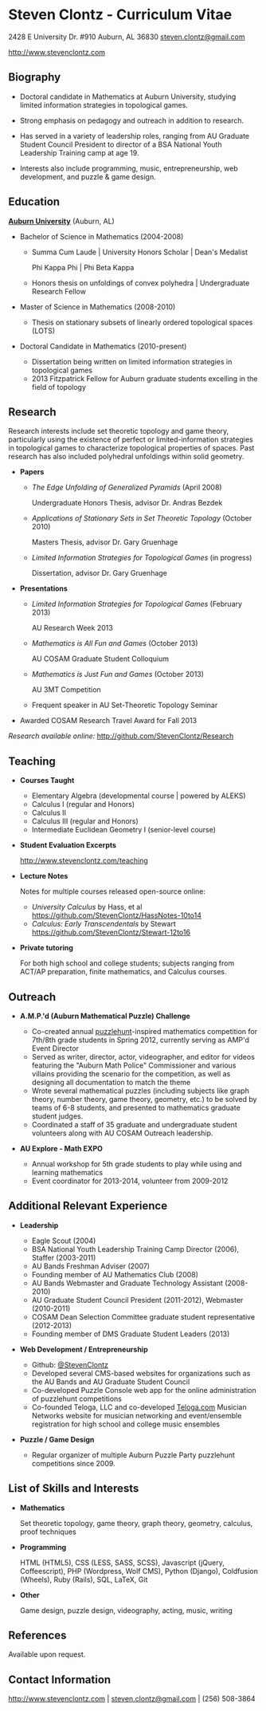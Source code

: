 Steven Clontz - Curriculum Vitae
================================

2428 E University Dr. #910
Auburn, AL 36830
<steven.clontz@gmail.com>


<http://www.stevenclontz.com>


Biography
---------

*   Doctoral candidate in Mathematics at Auburn University, studying limited information strategies in topological games.

*   Strong emphasis on pedagogy and outreach in addition to research.

*   Has served in a variety of leadership roles, ranging from AU Graduate Student Council President to director of a BSA National Youth Leadership Training camp at age 19.

*   Interests also include programming, music, entrepreneurship, web development, and puzzle & game design.


Education
---------

**[Auburn University](http://www.auburn.edu)** (Auburn, AL)

*   Bachelor of Science in Mathematics (2004-2008)

    *   Summa Cum Laude | University Honors Scholar | Dean's Medalist

        Phi Kappa Phi | Phi Beta Kappa 
    *   Honors thesis on unfoldings of convex polyhedra | Undergraduate Research Fellow

*   Master of Science in Mathematics (2008-2010)

    *   Thesis on stationary subsets of linearly ordered topological spaces (LOTS)

*   Doctoral Candidate in Mathematics (2010-present)
    
    *   Dissertation being written on limited information strategies in topological games
    *   2013 Fitzpatrick Fellow for Auburn graduate students excelling in the field of topology


Research
--------

Research interests include set theoretic topology and game theory, particularly using the existence of perfect or limited-information strategies in topological games to characterize topological properties of spaces. Past research has also included polyhedral unfoldings within solid geometry.

*   **Papers**

    *   *The Edge Unfolding of Generalized Pyramids* (April 2008)

        Undergraduate Honors Thesis, advisor Dr. Andras Bezdek

    *   *Applications of Stationary Sets in Set Theoretic Topology* (October 2010)

        Masters Thesis, advisor Dr. Gary Gruenhage

    *   *Limited Information Strategies for Topological Games* (in progress)

        Dissertation, advisor Dr. Gary Gruenhage

*   **Presentations**

    *   *Limited Information Strategies for Topological Games*  (February 2013)

        AU Research Week 2013

    *   *Mathematics is All Fun and Games* (October 2013)

        AU COSAM Graduate Student Colloquium

    *   *Mathematics is Just Fun and Games* (October 2013)

        AU 3MT Competition

    *   Frequent speaker in AU Set-Theoretic Topology Seminar

*   Awarded COSAM Research Travel Award for Fall 2013

*Research available online:* <http://github.com/StevenClontz/Research>


Teaching
--------

*   **Courses Taught**
    *   Elementary Algebra (developmental course | powered by ALEKS)
    *   Calculus I (regular and Honors)
    *   Calculus II
    *   Calculus III (regular and Honors)
    *   Intermediate Euclidean Geometry I (senior-level course)
*   **Student Evaluation Excerpts**
    
    <http://www.stevenclontz.com/teaching>

*   **Lecture Notes** 

    Notes for multiple courses released open-source online:

    * *University Calculus* by Hass, et al <https://github.com/StevenClontz/HassNotes-10to14>
    * *Calculus: Early Transcendentals* by Stewart <https://github.com/StevenClontz/Stewart-12to16>

*   **Private tutoring**

    For both high school and college students; subjects ranging from ACT/AP preparation, finite mathematics, and Calculus courses.


Outreach
--------

*   **A.M.P.'d (Auburn Mathematical Puzzle) Challenge**
    *   Co-created annual [puzzlehunt](http://en.wikipedia.org/wiki/Puzzlehunt)-inspired mathematics competition for 7th/8th grade students in Spring 2012, currently serving as AMP'd Event Director
    *   Served as writer, director, actor, videographer, and editor for videos featuring the "Auburn Math Police" Commissioner and various villains providing the scenario for the competition, as well as designing all documentation to match the theme
    *   Wrote several mathematical puzzles (including subjects like graph theory, number theory, game theory, geometry, etc.) to be solved by teams of 6-8 students, and presented to mathematics graduate student judges.
    *   Coordinated a staff of 35 graduate and undergraduate student volunteers along with AU COSAM Outreach leadership.

*   **AU Explore - Math EXPO**
    *   Annual workshop for 5th grade students to play while using and learning mathematics
    *   Event coordinator for 2013-2014, volunteer from 2009-2012


Additional Relevant Experience
------------------------------

*   **Leadership**
    *   Eagle Scout (2004)
    *   BSA National Youth Leadership Training Camp Director (2006), Staffer (2003-2011)
    *   AU Bands Freshman Adviser (2007)
    *   Founding member of AU Mathematics Club (2008)
    *   AU Bands Webmaster and Graduate Technology Assistant (2008-2010)
    *   AU Graduate Student Council President (2011-2012), Webmaster (2010-2011)
    *   COSAM Dean Selection Committee graduate student representative (2012-2013)
    *   Founding member of DMS Graduate Student Leaders (2013)

*   **Web Development / Entrepreneurship**
    *   Github: [@StevenClontz](http://github.com/StevenClontz)
    *   Developed several CMS-based websites for organizations such as the AU Bands and AU Graduate Student Council
    *   Co-developed Puzzle Console web app for the online administration of puzzlehunt competitions
    *   Co-founded Teloga, LLC and co-developed [Teloga.com](http://www.teloga.com) Musician Networks website for musician networking and event/ensemble registration for high school and college music ensembles

*   **Puzzle / Game Design**
    *   Regular organizer of multiple Auburn Puzzle Party puzzlehunt competitions since 2009.

List of Skills and Interests
----------------------------

*   **Mathematics**

    Set theoretic topology, game theory, graph theory, geometry, calculus, proof techniques

*   **Programming**

    HTML (HTML5), CSS (LESS, SASS, SCSS), Javascript (jQuery, Coffeescript), PHP (Wordpress, Wolf CMS), Python (Django), Coldfusion (Wheels), Ruby (Rails), SQL, LaTeX, Git

*   **Other**

    Game design, puzzle design, videography, acting, music, writing


References
----------

Available upon request.


Contact Information
-------------------

<http://www.stevenclontz.com> | <steven.clontz@gmail.com> | (256) 508-3864


